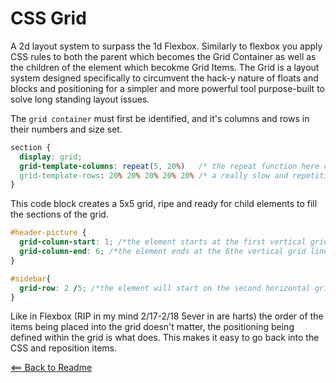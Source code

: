 # CSS Grid

A 2d layout system to surpass the 1d Flexbox. Similarly to flexbox you apply CSS rules to both the parent which becomes the Grid Container as well as the children of the element which becokme Grid Items. The Grid is a layout system designed specifically to circumvent the hack-y nature of floats and blocks and positioning for a simpler and more powerful tool purpose-built to solve long standing layout issues.

The `grid container` must first be identified, and it's columns and rows in their numbers and size set.

```CSS
section {
  display: grid;
  grid-template-columns: repeat(5, 20%)   /* the repeat function here creates 5 columns with equal width of 20% of the total container width */
  grid-template-rows: 20% 20% 20% 20% 20% /* a really slow and repetitive way to do the above, but if each row is going to be a different size then you don't have much choice now do you?*/
}
```

This code block creates a 5x5 grid, ripe and ready for child elements to fill the sections of the grid.

```CSS
#header-picture {
  grid-column-start: 1; /*the element starts at the first vertical grid line, the leftmost border in this case*/
  grid-column-end: 6; /*the element ends at the 6the vertical grid line, which in the case of a 5x5 grid will be the rightmost border line*/
}

#sidebar{
  grid-row: 2 /5; /*the element will start on the second horizontal grid line and end on the 5th, */
}
```

Like in Flexbox (RIP in my mind 2/17-2/18 5ever in are harts) the order of the items being placed into the grid doesn't matter, the positioning being defined within the grid is what does. This makes it easy to go back into the CSS and reposition items.

[<== Back to Readme](README.md)
